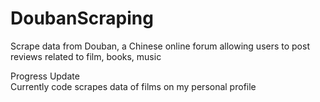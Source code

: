 # DoubanScraping
Scrape data from Douban, a Chinese online forum allowing users to post reviews related to film, books, music

Progress Update  
Currently code scrapes data of films on my personal profile
